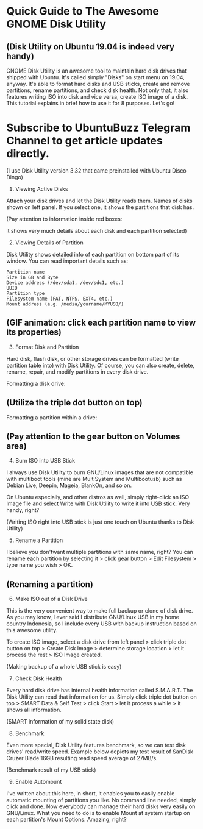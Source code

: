 
# Quick Guide to The Awesome GNOME Disk Utility

## (Disk Utility on Ubuntu 19.04 is indeed very handy)

GNOME Disk Utility is an awesome tool to maintain hard disk drives that shipped with Ubuntu. 
It's called simply "Disks" on start menu on 19.04, anyway. It's able to format hard disks 
and USB sticks, create and remove partitions, rename partitions, and check disk health. 
Not only that, it also features writing ISO into disk and vice versa, create ISO image
of a disk. This tutorial explains in brief how to use it for 8 purposes. Let's go!

# Subscribe to UbuntuBuzz Telegram Channel to get article updates directly.

(I use Disk Utility version 3.32 that came preinstalled with Ubuntu Disco Dingo)

1. Viewing Active Disks

Attach your disk drives and let the Disk Utility reads them. 
Names of disks shown on left panel. If you select one, it shows the partitions that disk has.

(Pay attention to information inside red boxes: 

it shows very much details about each disk and each partition selected)

2. Viewing Details of Partition

Disk Utility shows detailed info of each partition on bottom part of its window. 
You can read important details such as:

    Partition name
    Size in GB and Byte
    Device address (/dev/sda1, /dev/sdc1, etc.)
    UUID
    Partition type
    Filesystem name (FAT, NTFS, EXT4, etc.)
    Mount address (e.g. /media/yourname/MYUSB/)

## (GIF animation: click each partition name to view its properties)

3. Format Disk and Partition

Hard disk, flash disk, or other storage drives can be formatted (write partition table into)
with Disk Utility. Of course, you can also create, delete, rename, repair, and modify partitions
in every disk drive.

Formatting a disk drive:

## (Utilize the triple dot button on top)

Formatting a partition within a drive:

## (Pay attention to the gear button on Volumes area)

4. Burn ISO into USB Stick

I always use Disk Utility to burn GNU/Linux images that are not compatible with multiboot tools
(mine are MultiSystem and Multibootusb) such as Debian Live, Deepin, Mageia, BlankOn, and so on.

On Ubuntu especially, and other distros as well, simply right-click an ISO Image file and select 
Write with Disk Utility to write it into USB stick. Very handy, right?

(Writing ISO right into USB stick is just one touch on Ubuntu thanks to Disk Utility)

5. Rename a Partition

I believe you don'twant multiple partitions with same name, right? 
You can rename each partition by selecting it > click gear button > Edit Filesystem > type name you wish > OK.

## (Renaming a partition)

6. Make ISO out of a Disk Drive

This is the very convenient way to make full backup or clone of disk drive. 
As you may know, I ever said I distribute GNU/Linux USB in my home country Indonesia, 
so I include every USB with backup instruction based on this awesome utility.

To create ISO image, select a disk drive from left panel > click triple dot button on top > Create Disk Image > 
determine storage location > let it process the rest > ISO Image created.

(Making backup of a whole USB stick is easy)

7. Check Disk Health

Every hard disk drive has internal health information called S.M.A.R.T. The Disk Utility can read that information for us. 
Simply click triple dot button on top > SMART Data & Self Test > click Start > let it process a while > it shows all information.

(SMART information of my solid state disk)

8. Benchmark

Even more special, Disk Utility features benchmark, so we can test disk drives' read/write speed. 
Example below depicts my test result of SanDisk Cruzer Blade 16GB resulting read speed average of 27MB/s.

(Benchmark result of my USB stick)

9. Enable Automount

I've written about this here, in short, it enables you to easily enable automatic mounting of partitions you like. 
No command line needed, simply click and done. Now everybody can manage their hard disks very easily on GNU/Linux. 
What you need to do is to enable Mount at system startup on each partition's Mount Options. Amazing, right?
